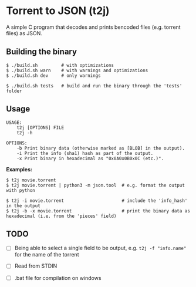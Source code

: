 # Torrent to JSON (t2j)

A simple C program that decodes and prints bencoded files (e.g. torrent files) as JSON.

## Building the binary

```
$ ./build.sh         # with optimizations
$ ./build.sh warn    # with warnings and optimizations
$ ./build.sh dev     # only warnings

$ ./build.sh tests   # build and run the binary through the 'tests' folder
```

## Usage

```
USAGE:
    t2j [OPTIONS] FILE
	t2j -h
	
OPTIONS:
	-b Print binary data (otherwise marked as [BLOB] in the output).
	-i Print the info (sha1) hash as part of the output.
	-x Print binary in hexadecimal as "0x0A0x0B0x0C (etc.)".
```

**Examples:**

```
$ t2j movie.torrent
$ t2j movie.torrent | python3 -m json.tool  # e.g. format the output with python

$ t2j -i movie.torrent                      # include the 'info_hash' in the output
$ t2j -b -x movie.torrent                   # print the binary data as hexadecimal (i.e. from the 'pieces' field)
```

## TODO

- [ ] Being able to select a single field to be output, e.g. `t2j -f "info.name"` for the name of the torrent
- [ ] Read from STDIN
- [ ] .bat file for compilation on windows



